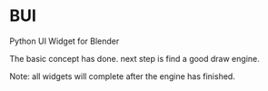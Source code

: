 # BUI
Python UI Widget for Blender

The basic concept has done. next step is find a good draw engine.

Note: all widgets will complete after the engine has finished.
